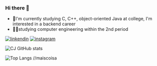 ### Hi there 👋

- 🌱I'm currently studying C, C++, object-oriented Java at college, I'm interested in a backend career
- 🧑‍🎓studying computer engineering within the 2nd period

  
[![linkendin](https://img.shields.io/badge/LinkedIn-0077B5?style=for-the-badge&logo=linkedin&logoColor=white)](https://www.linkedin.com/in/cremilson-pereira-nunes-junior-a8921b267)
[![instagram](https://img.shields.io/badge/Instagram-E4405F?style=for-the-badge&logo=instagram&logoColor=white)](https://www.instagram.com/cremilson_jr/)



![CJ GitHub stats](https://github-readme-stats.vercel.app/api?username=crezin&show_icons=true&theme=dark)

![Top Langs](https://github-readme-stats.vercel.app/api/top-langs/?username=crezin&size_weight=0.5&count_weight=0.5&theme=dark)
//maiscoisa
